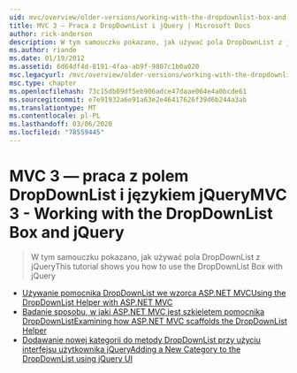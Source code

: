 ```yaml
---
uid: mvc/overview/older-versions/working-with-the-dropdownlist-box-and-jquery/index
title: MVC 3 — Praca z DropDownList i jQuery | Microsoft Docs
author: rick-anderson
description: W tym samouczku pokazano, jak używać pola DropDownList z jQuery
ms.author: riande
ms.date: 01/19/2012
ms.assetid: 6d64df4d-8191-4faa-ab9f-9807c1b0a020
msc.legacyurl: /mvc/overview/older-versions/working-with-the-dropdownlist-box-and-jquery
msc.type: chapter
ms.openlocfilehash: 73c15db09df5eb906adce47daae064e4a0bcde61
ms.sourcegitcommit: e7e91932a6e91a63e2e46417626f39d6b244a3ab
ms.translationtype: MT
ms.contentlocale: pl-PL
ms.lasthandoff: 03/06/2020
ms.locfileid: "78559445"
---
```

# <a name="mvc-3---working-with-the-dropdownlist-box-and-jquery"></a><span data-ttu-id="3d81f-103">MVC 3 — praca z polem DropDownList i językiem jQuery</span><span class="sxs-lookup"><span data-stu-id="3d81f-103">MVC 3 - Working with the DropDownList Box and jQuery</span></span>

> <span data-ttu-id="3d81f-104">W tym samouczku pokazano, jak używać pola DropDownList z jQuery</span><span class="sxs-lookup"><span data-stu-id="3d81f-104">This tutorial shows you how to use the DropDownList Box with jQuery</span></span>

- [<span data-ttu-id="3d81f-105">Używanie pomocnika DropDownList we wzorca ASP.NET MVC</span><span class="sxs-lookup"><span data-stu-id="3d81f-105">Using the DropDownList Helper with ASP.NET MVC</span></span>](using-the-dropdownlist-helper-with-aspnet-mvc.md)
- [<span data-ttu-id="3d81f-106">Badanie sposobu, w jaki ASP.NET MVC jest szkieletem pomocnika DropDownList</span><span class="sxs-lookup"><span data-stu-id="3d81f-106">Examining how ASP.NET MVC scaffolds the DropDownList Helper</span></span>](examining-how-aspnet-mvc-scaffolds-the-dropdownlist-helper.md)
- [<span data-ttu-id="3d81f-107">Dodawanie nowej kategorii do metody DropDownList przy użyciu interfejsu użytkownika jQuery</span><span class="sxs-lookup"><span data-stu-id="3d81f-107">Adding a New Category to the DropDownList using jQuery UI</span></span>](adding-a-new-category-to-the-dropdownlist-using-jquery-ui.md)

